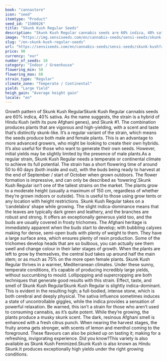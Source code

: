 ```yaml
---
book: "cannastore"
icon: "seed"
itemtype: "Product"
seed_id: "1500026"
title: "Skunk Kush Regular Seeds"
description: "Skunk Kush Regular cannabis seeds are 60% indica, 40% sativa; resulting in an intense, cerebral and relaxing high. It grows well in warmer climates."
image: "https://img.sensiseeds.com/en/cannabis-seeds/sensi-seeds/skunk-kush-image.png"
slug: "/en-skunk-kush-regular-seeds"
url: "https://sensiseeds.com/en/cannabis-seeds/sensi-seeds/skunk-kush?a_aid=cannastore"
price: 90
currency: "eur"
number_of_seeds: 10
category: "Indoor / Greenhouse"
flowering_min: 50
flowering_max: 60
strain_type: "Regular"
climate_zone: "Temperate / Continental"
yield: "Large Yield"
heigh_gain: "Average height gain"
locale: "en"
---
```

Growth pattern of Skunk Kush RegularSkunk Kush Regular cannabis seeds are 60% indica, 40% sativa. As the name suggests, the strain is a hybrid of Hindu Kush (with its pure Afghani genes), and Skunk #1. The combination produces plants that are vigorous and high-yielding, with a scent and taste that’s distinctly skunk-like. It’s a regular variant of the strain, which means the seeds produce both male and female plants. This is an advantage to more advanced growers, who might be looking to create their own hybrids. It’s also useful for those who want to generate their own seeds. However, initial yields may be slightly limited by the presence of male plants.As a regular strain, Skunk Kush Regular needs a temperate or continental climate to achieve its full potential. The strain has a short flowering time of around 50 to 60 days (both inside and out), with the buds being ready to harvest at the end of September / start of October when grown outdoors. The flower formation is impressive, and can only be described as ‘towering’.Skunk Kush Regular isn’t one of the tallest strains on the market. The plants grow to a moderate height (usually a maximum of 150 cm, regardless of whether they’re grown indoors or outside). This is useful to those using grow tents or any location with height restrictions. Skunk Kush Regular takes on a ‘candelabra’ shape while growing. The slight indica-dominance means that the leaves are typically dark green and leathery, and the branches are robust and strong. It offers an exceptionally generous yield too, and the buds are usually covered in frosty trichomes. The Afghani heritage is immediately apparent when the buds start to develop; with bubbling calyxes making for dense, semi-open buds with plenty of weight to them. They have a large surface area, which ensures plenty of resin production. Some of the trichomes develop heads that are so bulbous, you can actually see them swell and change colour in their later stages of growth. When the plants are left to grow by themselves, the central bud takes up around half the main stem; or as much as 75% on the more open female plants. Skunk Kush Regular thrives in a warmer, Mediterranean climates. Under these sunny, temperate conditions, it’s capable of producing incredibly large yields, without succumbing to mould. Lollipopping and supercropping are both techniques that generate good results with this strain. Effect, taste, and smell of Skunk Kush RegularSkunk Kush Regular is slightly indica-dominant. This is evident in the resulting high; a full-bodied, intense stone, which is both cerebral and deeply physical. The sativa influence sometimes induces a state of uncontrollable giggles, while the indica provides a sensation of powerful relaxation. Be warned, this isn’t a strain for those who aren’t used to consuming cannabis, as it’s quite potent. While they’re growing, the plants produce a musky skunk scent. The dark, resinous Afghani smell is enhanced with a fresh citrus punch. When nearing the harvest stages, the fruity aroma gets stronger, with scents of lemon and menthol coming to the foreground. These flavours can also be picked up on tasting it; making for a refreshing, invigorating experience. Did you know?This variety is also available as Skunk Kush Feminized.Skunk Kush is also known as Hindu Skunk.It produces exceptionally high yields under the right growing conditions.
